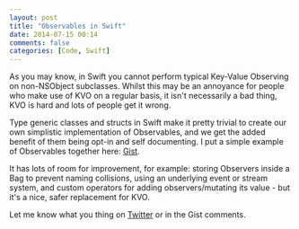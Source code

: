 ```yaml
---
layout: post
title: "Observables in Swift"
date: 2014-07-15 00:14
comments: false
categories: [Code, Swift]
---
```


As you may know, in Swift you cannot perform typical Key-Value Observing on non-NSObject subclasses. Whilst this may be an annoyance for people who make use of KVO on a regular basis, it isn't necessarily a bad thing, KVO is hard and lots of people get it wrong.

Type generic classes and structs in Swift make it pretty trivial to create our own simplistic implementation of Observables, and we get the added benefit of them being opt-in and self documenting. I put a simple example of Observables together here: [Gist](https://gist.github.com/DanielTomlinson/c250f4ce99a2bbb647cb).

<script src="https://gist.github.com/DanielTomlinson/c250f4ce99a2bbb647cb.js"></script>

It has lots of room for improvement, for example: storing Observers inside a Bag to prevent naming collisions, using an underlying event or stream system, and custom operators for adding observers/mutating its value - but it's a nice, safer replacement for KVO.


Let me know what you thing on [Twitter](http://twitter.com/DanToml) or in the Gist comments.